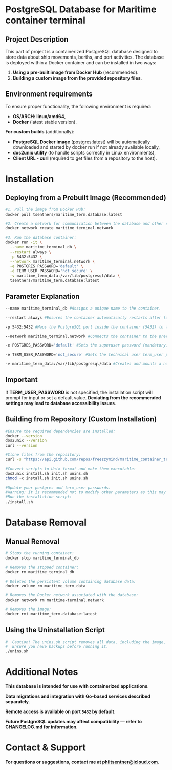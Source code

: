 # PostgreSQL Database for Maritime container terminal
## Project Description
This part of project is a containerized PostgreSQL database designed to store data about ship movements, 
berths, and port activities. The database is deployed within a Docker container 
and can be installed in two ways:

1. **Using a pre-built image from Docker Hub** (recommended).
2. **Building a custom image from the provided repository files**.

## Environment requirements
To ensure proper functionality, the following environment is required:

- **OS/ARCH: linux/amd64**,
- **Docker** (latest stable version).

**For custom builds** (additionally):

- **PostgreSQL Docker image** (postgres:latest) will be automatically downloaded and started by docker run if not already available locally,
- **dos2unix utility** (to handle scripts correctly in Linux environments),
- **Client URL - curl** (required to get files from a repository to the host).


# Installation
## Deploying from a Prebuilt Image (Recommended)
```bash
#1. Pull the image from Docker Hub:
docker pull tsentners/maritime_term.database:latest

#2. Create a network for communication between the database and other services:
docker network create maritime_terminal.network

#3. Run the database container:
docker run -it \
  --name maritime_terminal_db \
  --restart always \
  -p 5432:5432 \
  --network maritime_terminal.network \
  -e POSTGRES_PASSWORD='default' \
  -e TERM_USER_PASSWORD='not_secure' \
  -v maritime_term_data:/var/lib/postgresql/data \
  tsentners/maritime_term.database:latest
```

## Parameter Explanation
```bash
--name maritime_terminal_db #Assigns a unique name to the container.

--restart always #Ensures the container automatically restarts after failures or reboots.

-p 5432:5432 #Maps the PostgreSQL port inside the container (5432) to the host system (5432).

--network maritime_terminal.network #Connects the container to the previously created network.

-e POSTGRES_PASSWORD='default' #Sets the superuser password (mandatory).

-e TERM_USER_PASSWORD='not_secure' #Sets the technical user term_user password (optional but recommended).

-v maritime_term_data:/var/lib/postgresql/data #Creates and mounts a named volume for data persistence.
```

## Important
If **TERM_USER_PASSWORD** is not specified, the installation script will prompt for input or set a default value.
**Deviating from the recommended settings may lead to database accessibility issues**.


## Building from Repository (Custom Installation)
```bash
#Ensure the required dependencies are installed:
docker --version
dos2unix --version
curl --version

#Clone files from the repository:
curl -s "https://api.github.com/repos/freezzymind/maritime_container_terminal/contents/pg_database" | grep '"download_url"' | cut -d '"' -f 4 | xargs wget

#Convert scripts to Unix format and make them executable:
dos2unix install.sh init.sh unins.sh
chmod +x install.sh init.sh unins.sh

#Update your postgres and term_user passwords.
#Warning: It is recommended not to modify other parameters as this may affect system functionality.
#Run the installation script:
./install.sh
```


# Database Removal
## Manual Removal
```bash
# Stops the running container:
docker stop maritime_terminal_db

# Removes the stopped container:
docker rm maritime_terminal_db

# Deletes the persistent volume containing database data:
docker volume rm maritime_term_data

# Removes the Docker network associated with the database:
docker network rm maritime-terminal.network 

# Removes the image: 
docker rmi maritime_term.database:latest
```


## Using the Uninstallation Script
```bash
#  Caution! The unins.sh script removes all data, including the image, container, and volume. 
#  Ensure you have backups before running it.
./unins.sh
```


# Additional Notes
**This database is intended for use with containerized applications**.

**Data migrations and integration with Go-based services described separately**.

**Remote access is available on port `5432` by default**.

**Future PostgreSQL updates may affect compatibility — refer to CHANGELOG.md for information**.


# Contact & Support
**For questions or suggestions, contact me at philtsentner@icloud.com**.
